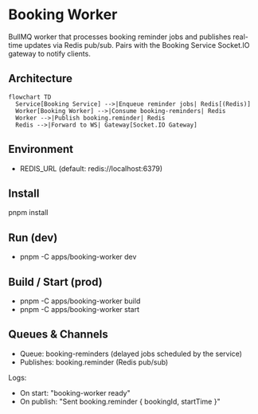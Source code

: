 # Booking Worker

BullMQ worker that processes booking reminder jobs and publishes real-time updates via Redis pub/sub. Pairs with the Booking Service Socket.IO gateway to notify clients.

## Architecture

```mermaid
flowchart TD
  Service[Booking Service] -->|Enqueue reminder jobs| Redis[(Redis)]
  Worker[Booking Worker] -->|Consume booking-reminders| Redis
  Worker -->|Publish booking.reminder| Redis
  Redis -->|Forward to WS| Gateway[Socket.IO Gateway]
```

## Environment
- REDIS_URL (default: redis://localhost:6379)

## Install
pnpm install

## Run (dev)
- pnpm -C apps/booking-worker dev

## Build / Start (prod)
- pnpm -C apps/booking-worker build
- pnpm -C apps/booking-worker start

## Queues & Channels
- Queue: booking-reminders (delayed jobs scheduled by the service)
- Publishes: booking.reminder (Redis pub/sub)

Logs:
- On start: "booking-worker ready"
- On publish: "Sent booking.reminder { bookingId, startTime }"
